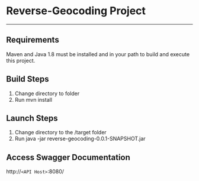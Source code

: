 # Reverse-Geocoding Project
---

## Requirements

Maven and Java 1.8 must be installed and in your path to build and execute this project.

## Build Steps

1. Change directory to <project root> folder
2. Run mvn install

## Launch Steps

1. Change directory to the <project root>/target folder
2. Run java -jar reverse-geocoding-0.0.1-SNAPSHOT.jar

## Access Swagger Documentation

http://`<API Host>`:8080/